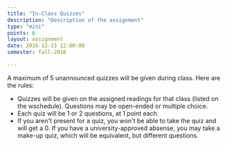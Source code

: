 ```yaml
---
title: "In-Class Quizzes"
description: "Description of the assignment"
type: "mini"
points: 6
layout: assignment
date: 2016-12-13 12:00:00
semester: fall-2016

---
```


A maximum of 5 unannounced quizzes will be given during class.  Here are the rules:

* Quizzes will be given on the assigned readings for that class (listed on the wschedule).  Questions may be open-ended or multiple choice.
* Each quiz will be 1 or 2 questions, at 1 point each.
* If you aren't present for a quiz, you won't be able to take the quiz and will get a 0.  If you have a university-approved absense, you may take a make-up quiz, which will be equivalent, but different questions.
